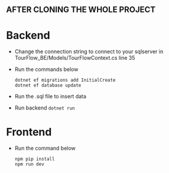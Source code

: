 ## AFTER CLONING THE WHOLE PROJECT

# Backend
- Change the connection string to connect to your sqlserver in TourFlow_BE/Models/TourFlowContext.cs line 35
- Run the commands below
  ```
  dotnet ef migrations add InitialCreate
  dotnet ef database update
  ```
- Run the .sql file to insert data

- Run backend
  `dotnet run`

# Frontend
- Run the command below
  ```
  npm pip install
  npm run dev    
  ```
